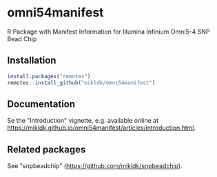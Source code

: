 # omni54manifest

R Package with Manifest Information for Illumina Infinium Omni5-4 SNP Bead Chip

## Installation

```r
install.packages("remotes")
remotes::install_github("mikldk/omni54manifest")
```

## Documentation

Se the "Introduction" vignette, e.g. available 
online at <https://mikldk.github.io/omni54manifest/articles/introduction.html>. 

## Related packages

See "snpbeadchip" (<https://github.com/mikldk/snpbeadchip>).